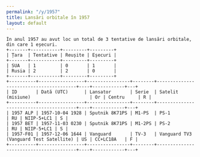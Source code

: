 ```yaml
---
permalink: "/y/1957"
title: Lansări orbitale în 1957
layout: default
---
```


    În anul 1957 au avut loc un total de 3 tentative de lansări orbitale, din care 1 eșecuri.
    +-------+-----------+---------+---------+
    | Țara  | Tentative | Reușite | Eșecuri |
    +-------+-----------+---------+---------+
    | SUA   | 1         | 0       | 1       |
    | Rusia | 2         | 2       | 0       |
    +-------+-----------+---------+---------+
    +----------+-----------------+----------------+--------+----------------------------------------+----+------------+---+
    | ID       | Dată (UTC)      | Lansator       | Serie  | Satelit (misiune)                      | Or | Centru     | R |
    +----------+-----------------+----------------+--------+----------------------------------------+----+------------+---+
    | 1957 ALP | 1957-10-04 1928 | Sputnik 8K71PS | M1-PS  | PS-1                                   | RU | NIIP-5+LC1 | S |
    | 1957 BET | 1957-11-03 0230 | Sputnik 8K71PS | M1-2PS | PS-2                                   | RU | NIIP-5+LC1 | S |
    | 1957-F01 | 1957-12-06 1644 | Vanguard       | TV-3   | Vanguard TV3 (Vanguard Test Satellite) | US | CC+LC18A   | F |
    +----------+-----------------+----------------+--------+----------------------------------------+----+------------+---+

